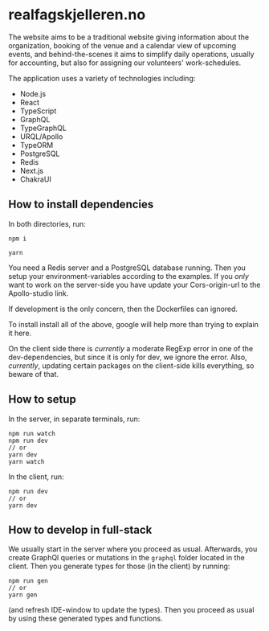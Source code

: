 # realfagskjelleren.no

The website aims to be a traditional website giving information about the organization, booking of the venue and a calendar view of upcoming events, and behind-the-scenes it aims to simplify daily operations, usually for accounting, but also for assigning our volunteers' work-schedules.

The application uses a variety of technologies including:
- Node.js
- React
- TypeScript
- GraphQL
- TypeGraphQL
- URQL/Apollo
- TypeORM
- PostgreSQL
- Redis
- Next.js
- ChakraUI

## How to install dependencies
In both directories, run:
```
npm i

yarn
```

You need a Redis server and a PostgreSQL database running. Then you setup your environment-variables according to the examples. If you *only* want to work on the server-side you have update your Cors-origin-url to the Apollo-studio link.

If development is the only concern, then the Dockerfiles can ignored.

To install install all of the above, google will help more than trying to explain it here.

On the client side there is *currently* a moderate RegExp error in one of the dev-dependencies, but since it is only for dev, we ignore the error. Also, *currently*, updating certain packages on the client-side kills everything, so beware of that. 

## How to setup
In the server, in separate terminals, run:
```
npm run watch
npm run dev
// or
yarn dev
yarn watch
```
In the client, run:
```
npm run dev
// or
yarn dev
```

## How to develop in full-stack
We usually start in the server where you proceed as usual. Afterwards, you create GraphQl queries or mutations in the `graphql` folder located in the client. Then you generate types for those (in the client) by running:
```
npm run gen
// or
yarn gen
```
(and refresh IDE-window to update the types). Then you proceed as usual by using these generated types and functions.